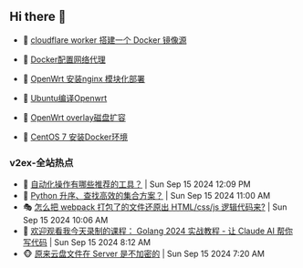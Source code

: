 ## Hi there 👋

<!--
**dkyg666/dkyg666** is a ✨ _special_ ✨ repository because its `README.md` (this file) appears on your GitHub profile.

Here are some ideas to get you started:

- 🔭 I’m currently working on ...
- 🌱 I’m currently learning ...
- 👯 I’m looking to collaborate on ...
- 🤔 I’m looking for help with ...
- 💬 Ask me about ...
- 📫 How to reach me: ...
- 😄 Pronouns: ...
- ⚡ Fun fact: ...
-->

<!-- BLOG-POST-LIST:START -->
- 🦩 [cloudflare worker 搭建一个 Docker 镜像源](http://blog.1996099.xyz/archives/cloudflare-worker-da-jian-yi-ge-docker-jing-xiang-zhan) 

- 🚦 [Docker配置网络代理](http://blog.1996099.xyz/archives/dockerpei-zhi-wang-luo-dai-li) 

- 🫶 [OpenWrt 安装nginx 模块化部署](http://blog.1996099.xyz/archives/openwrt-an-zhuang-nginx-mo-kuai-hua-bu-shu) 

- 🦄 [Ubuntu编译Openwrt](http://blog.1996099.xyz/archives/ubuntuzi-bian-yi-openwrt) 

- 🐻 [OpenWrt overlay磁盘扩容](http://blog.1996099.xyz/archives/openwrt-overlay) 

- 🤖 [CentOS 7 安装Docker环境](http://blog.1996099.xyz/archives/centos-docker) 
<!-- BLOG-POST-LIST:END -->

### v2ex-全站热点
<!-- v2ex:START -->
- 🥸 [自动化操作有哪些推荐的工具？](https://www.v2ex.com/t/1073244#reply0) | Sun Sep 15 2024 12:09 PM
- 🤗 [Python 升序、查找高效的集合方案？](https://www.v2ex.com/t/1073236#reply5) | Sun Sep 15 2024 11:00 AM
- 🎭 [怎么把 webpack 打包了的文件还原出 HTML/css/js 逻辑代码来?](https://www.v2ex.com/t/1073229#reply5) | Sun Sep 15 2024 10:06 AM
- 🥷 [欢迎观看我今天录制的课程： Golang 2024 实战教程 - 让 Claude AI 帮你写代码](https://www.v2ex.com/t/1073213#reply0) | Sun Sep 15 2024 8:12 AM
- 🐵 [原来云盘文件在 Server 是不加密的](https://www.v2ex.com/t/1073207#reply41) | Sun Sep 15 2024 7:20 AM<!-- v2ex:END -->


